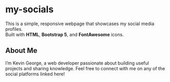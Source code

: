 # my-socials

This is a simple, responsive webpage that showcases my social media profiles.  
Built with **HTML**, **Bootstrap 5**, and **FontAwesome** icons.
 

## About Me

I’m Kevin George, a web developer passionate about building useful projects and sharing knowledge. Feel free to connect with me on any of the social platforms linked here!


